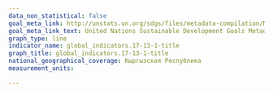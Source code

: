```yaml
---
data_non_statistical: false
goal_meta_link: http://unstats.un.org/sdgs/files/metadata-compilation/Metadata-Goal-17.pdf
goal_meta_link_text: United Nations Sustainable Development Goals Metadata (pdf 468kB)
graph_type: line
indicator_name: global_indicators.17-13-1-title
graph_title: global_indicators.17-13-1-title
national_geographical_coverage: Кыргызская Республика
measurement_units: 

---
```


